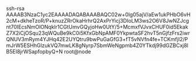ssh-rsa AAAAB3NzaC1yc2EAAAADAQABAAABAQC02w+0lg05ajV/aEw1ukPHbO6vH2cM+dkheTzoR/P+knuzZRrOkaHrhrQ2AxPrYicj3DIoLM3ws2O6V8JwNZJcgnt70IEcsNmOlONqklr1CGtUmvGQyjoHw0UtY/5+McmxfVJvxCHUF0id5EkakZ7X2iCjOSqu23qWQuBe9kC0i5KfxGbNpAMF0YkpwtaSF2hvT5nGjfzFrs2iwrQNUV3mRym4YJHq42E2UYQtru9bwPuGaGfG3+fT5vNVfn4fe+TCKmfjI2/PmJrW5ESHhGlzukVQ7mwLK8gNyrp7SbmWeNgpmb4Z0YTkdj99dGZBCxj8lB5EI8jrWSapfopbyQ+N root@node
